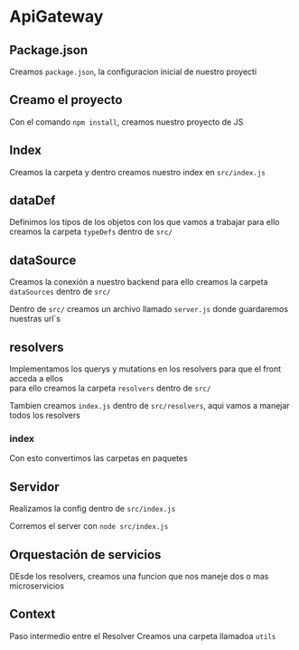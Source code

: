 # ApiGateway

## Package.json
Creamos `package.json`, la configuracion inicial de nuestro proyecti

## Creamo el proyecto
Con el comando `npm install`, creamos nuestro proyecto de JS

## Index
Creamos la carpeta y dentro creamos nuestro index en `src/index.js`

## dataDef
Definimos los tipos de los objetos con los que vamos a trabajar
para ello creamos la carpeta `typeDefs` dentro de `src/`

## dataSource
Creamos la conexión a nuestro backend
para ello creamos la carpeta `dataSources` dentro de `src/`

Dentro de `src/` creamos un archivo llamado `server.js` donde guardaremos nuestras url`s

## resolvers
Implementamos los querys y mutations en los resolvers para que el front acceda a ellos  
para ello creamos la carpeta `resolvers` dentro de `src/`

Tambien creamos `index.js` dentro de `src/resolvers`, aqui vamos a manejar todos los resolvers

### index
Con esto convertimos las carpetas en paquetes

## Servidor
Realizamos la config dentro de `src/index.js`

Corremos el server con `node src/index.js`

## Orquestación de servicios
DEsde los resolvers, creamos una funcion que nos maneje dos o mas microservicios

## Context

Paso intermedio entre el Resolver
Creamos una carpeta llamadoa `utils`